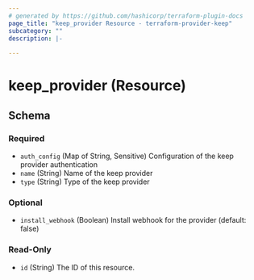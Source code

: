 ```yaml
---
# generated by https://github.com/hashicorp/terraform-plugin-docs
page_title: "keep_provider Resource - terraform-provider-keep"
subcategory: ""
description: |-
  
---
```


# keep_provider (Resource)





<!-- schema generated by tfplugindocs -->
## Schema

### Required

- `auth_config` (Map of String, Sensitive) Configuration of the keep provider authentication
- `name` (String) Name of the keep provider
- `type` (String) Type of the keep provider

### Optional

- `install_webhook` (Boolean) Install webhook for the provider (default: false)

### Read-Only

- `id` (String) The ID of this resource.
